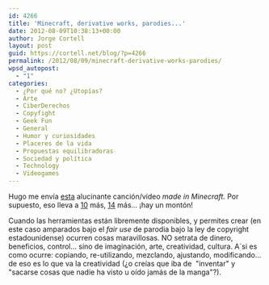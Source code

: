 ```yaml
---
id: 4266
title: 'Minecraft, derivative works, parodies...'
date: 2012-08-09T10:38:13+00:00
author: Jorge Cortell
layout: post
guid: https://cortell.net/blog/?p=4266
permalink: /2012/08/09/minecraft-derivative-works-parodies/
wpsd_autopost:
  - "1"
categories:
  - ¿Por qué no? ¿Utopías?
  - Arte
  - CiberDerechos
  - Copyfight
  - Geek Fun
  - General
  - Humor y curiosidades
  - Placeres de la vida
  - Propuestas equilibradoras
  - Sociedad y polí­tica
  - Technology
  - Videogames
---
```

<p title="https://www.youtube.com/watch?v=-uA34PovdYw">
  Hugo me envía <a title="https://www.youtube.com/watch?v=-uA34PovdYw" href="https://www.youtube.com/watch?v=-uA34PovdYw" target="_blank">esta</a> alucinante canción/vídeo <em>made in Minecraft.</em> Por supuesto, eso lleva a <a title="https://www.youtube.com/watch?v=pf7UBjNfXkU" href="https://www.youtube.com/watch?v=pf7UBjNfXkU" target="_blank">10</a> más, <a title="https://www.youtube.com/watch?v=ffZEi6ttXaE" href="https://www.youtube.com/watch?v=ffZEi6ttXaE" target="_blank">14</a> más... ¡hay un montón!
</p>

Cuando las herramientas están libremente disponibles, y permites crear (en este caso amparados bajo el _fair use_ de parodia bajo la ley de copyright estadounidense) ocurren cosas maravillosas. NO setrata de dinero, beneficios, control... sino de imaginación, arte, creatividad, cultura. A´si es como ocurre: copiando, re-utilizando, mezclando, ajustando, modificando... de eso es lo que va la creatividad (¿o creías que iba de  "inventar" y "sacarse cosas que nadie ha visto u oído jamás de la manga"?).